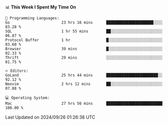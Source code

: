 <!--START_SECTION:waka-->
📊 **This Week I Spent My Time On** 

```text
💬 Programming Languages: 
Go                       23 hrs 16 mins      █████████████████████░░░░   83.28 % 
SQL                      1 hr 55 mins        ██░░░░░░░░░░░░░░░░░░░░░░░   06.87 % 
Protocol Buffer          1 hr                █░░░░░░░░░░░░░░░░░░░░░░░░   03.60 % 
Browser                  39 mins             █░░░░░░░░░░░░░░░░░░░░░░░░   02.33 % 
Thrift                   29 mins             ░░░░░░░░░░░░░░░░░░░░░░░░░   01.75 % 

🔥 Editors: 
GoLand                   25 hrs 44 mins      ███████████████████████░░   92.12 % 
Neovim                   2 hrs 12 mins       ██░░░░░░░░░░░░░░░░░░░░░░░   07.88 % 

💻 Operating System: 
Mac                      27 hrs 56 mins      █████████████████████████   100.00 % 
```


 Last Updated on 2024/09/26 01:26:38 UTC
<!--END_SECTION:waka-->
